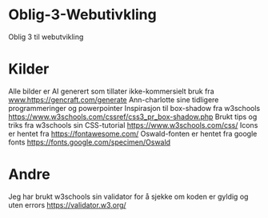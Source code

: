 # Oblig-3-Webutivkling
 Oblig 3 til webutvikling


# Kilder
Alle bilder er AI generert som tillater ikke-kommersielt bruk fra www.https://gencraft.com/generate
Ann-charlotte sine tidligere programmeringer og powerpointer
Inspirasjon til box-shadow fra w3schools https://www.w3schools.com/cssref/css3_pr_box-shadow.php
Brukt tips og triks fra w3schools sin CSS-tutorial https://www.w3schools.com/css/
Icons er hentet fra https://fontawesome.com/
Oswald-fonten er hentet fra google fonts https://fonts.google.com/specimen/Oswald


# Andre
Jeg har brukt w3schools sin validator for å sjekke om koden er gyldig og uten errors https://validator.w3.org/